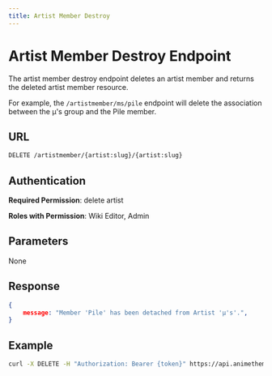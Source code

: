 ```yaml
---
title: Artist Member Destroy
---
```


# Artist Member Destroy Endpoint

The artist member destroy endpoint deletes an artist member and returns the deleted artist member resource.

For example, the `/artistmember/ms/pile` endpoint will delete the association between the μ's group and the Pile member.

## URL

```sh
DELETE /artistmember/{artist:slug}/{artist:slug}
```

## Authentication

**Required Permission**: delete artist

**Roles with Permission**: Wiki Editor, Admin

## Parameters

None

## Response

```json
{
    message: "Member 'Pile' has been detached from Artist 'μ's'.",
}
```

## Example

```bash
curl -X DELETE -H "Authorization: Bearer {token}" https://api.animethemes.moe/artistmember/ms/pile
```
